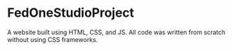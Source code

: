 # FedOneStudioProject
A website built using HTML, CSS, and JS. All code was written from scratch without using CSS frameworks.

